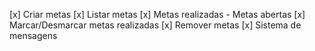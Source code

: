 [x] Criar metas
[x] Listar metas
    [x] Metas realizadas
    - Metas abertas
[x] Marcar/Desmarcar metas realizadas
[x] Remover metas
[x] Sistema de mensagens